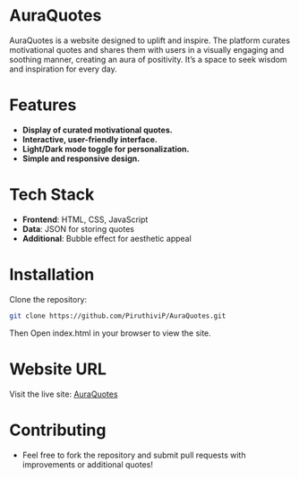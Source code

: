 # AuraQuotes

AuraQuotes is a website designed to uplift and inspire. The platform curates motivational quotes and shares them with users in a visually engaging and soothing manner, creating an aura of positivity. It’s a space to seek wisdom and inspiration for every day.
# Features
- **Display of curated motivational quotes.**
- **Interactive, user-friendly interface.**
- **Light/Dark mode toggle for personalization.**
- **Simple and responsive design.**

# Tech Stack
- **Frontend**: HTML, CSS, JavaScript  
- **Data**: JSON for storing quotes  
- **Additional**: Bubble effect for aesthetic appeal  

# Installation
Clone the repository:
```bash
git clone https://github.com/PiruthiviP/AuraQuotes.git
```
 Then Open index.html in your browser to view the site.

# Website URL
Visit the live site: [AuraQuotes](https://piruthivip.github.io/AuraQuotes/)

# Contributing
 - Feel free to fork the repository and submit pull requests with improvements or additional quotes!
